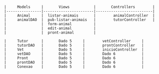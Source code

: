     |     Models     |       Views           |       Controllers        |
    |----------------|-----------------------|--------------------------|
    |     Animal     |  listar-animais       |        animalController  |
    |     animalDAO  |  pub-listar-animais   |        tutorController   |
    |                |  form-animal          |
    |                |  edit-animal          |
    |                |  pront-animal         |
    
    |     Tutor      |       Dado 5     |        vetController     |
    |     tutorDAO   |       Dado 5     |        prontController   |
    |     Vet        |       Dado 5     |        inicioController  |
    |     vetDAO     |       Dado 5     |        Dado 6            |
    |     Pront      |       Dado 5     |        Dado 6            |
    |     prontDAO   |       Dado 5     |        Dado 6            |
    |     Conexao    |       Dado 5     |        Dado 6            |




    